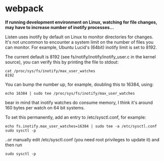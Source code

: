# webpack

**If running development environment on Linux, watching for file changes, may have to increase number of inotify processes...**

Listen uses inotify by default on Linux to monitor directories for changes. It's not uncommon to encounter a system limit on the number of files you can monitor. For example, Ubuntu Lucid's \(64bit\) inotify limit is set to 8192.

The current default is 8192 \(see fs/notify/inotify/inotify\_user.c in the kernel source\), you can verify this by printing the file to stdout:  


```text
cat /proc/sys/fs/inotify/max_user_watches
8192
```

You can bump the number up, for example, doubling this to 16384, using:  


```text
echo 16384 | sudo tee /proc/sys/fs/inotify/max_user_watches
```

bear in mind that inotify watches do consume memory, I think it's around 160 bytes per watch on 64 bit systems.

To set this permanently, add an entry to /etc/sysctl.conf, for example:  


```text
echo fs.inotify.max_user_watches=16384 | sudo tee -a /etc/sysctl.conf
sudo sysctl -p
```

..or manually edit /etc/sysctl.conf \(you need root privileges to update it\) and then run  


```text
sudo sysctl -p
```

